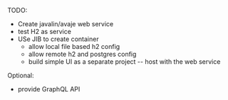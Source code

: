 TODO:
- Create javalin/avaje web service
- test H2 as service   
- USe JIB to create container
  - allow local file based h2 config
  - allow remote h2 and postgres config  
  - build simple UI as a separate project
-- host with the web service

Optional:
- provide GraphQL API